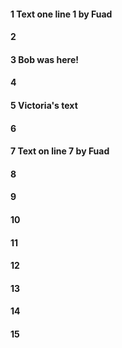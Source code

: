 #### 1 Text one line 1 by Fuad
#### 2
#### 3 Bob was here!
#### 4
#### 5 Victoria's text
#### 6
#### 7 Text on line 7 by Fuad
#### 8
#### 9
#### 10
#### 11
#### 12
#### 13
#### 14
#### 15